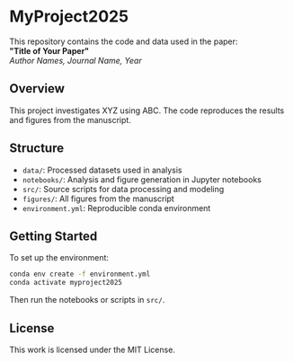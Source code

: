 # MyProject2025

This repository contains the code and data used in the paper:  
**"Title of Your Paper"**  
*Author Names, Journal Name, Year*

## Overview

This project investigates XYZ using ABC. The code reproduces the results and figures from the manuscript.

## Structure

- `data/`: Processed datasets used in analysis
- `notebooks/`: Analysis and figure generation in Jupyter notebooks
- `src/`: Source scripts for data processing and modeling
- `figures/`: All figures from the manuscript
- `environment.yml`: Reproducible conda environment

## Getting Started

To set up the environment:

```bash
conda env create -f environment.yml
conda activate myproject2025
```

Then run the notebooks or scripts in `src/`.

## License

This work is licensed under the MIT License.
